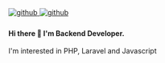 
<a href="https://github.com/DongHoWon" target="_blank">
  <img src=https://img.shields.io/badge/github-%2324292e.svg?&style=for-the-badge&logo=github&logoColor=white alt=github style="margin-bottom: 5px;" />
</a>

<a href="https://wondongho.tistory.com" target="_blank">
  <img src=https://img.shields.io/badge/Blog-ed8151?&style=for-the-badge&logo=Blogger&logoColor=white alt=github style="margin-bottom: 5px;" />
</a>
 
#### Hi there 👋 I'm Backend Developer.  
I'm interested in PHP, Laravel and Javascript 

